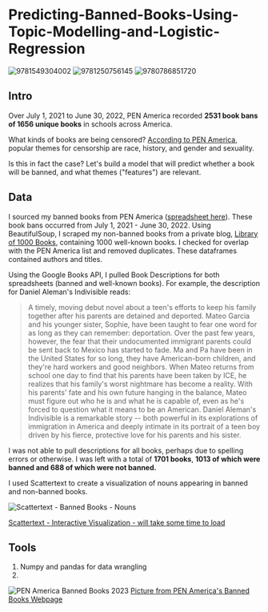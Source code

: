 # Predicting-Banned-Books-Using-Topic-Modelling-and-Logistic-Regression


![9781549304002](https://github.com/liyueling13/Predicting-Banned-Books/assets/81717153/b9fbebab-7cb6-4169-bab1-12b1098a293f) ![9781250756145](https://github.com/liyueling13/Predicting-Banned-Books/assets/81717153/bd47fd6f-3e69-4778-bd2d-6f3f734a6a4e) ![9780786851720](https://github.com/liyueling13/Predicting-Banned-Books/assets/81717153/681b2eb4-03e2-449f-b3e9-58c08b585179)

## Intro
Over July 1, 2021 to June 30, 2022, PEN America recorded **2531 book bans of 1656 unique books** in schools across America. 

What kinds of books are being censored? [According to PEN America](https://pen.org/banned-books-list-fall-2022/), popular themes for censorship are race, history, and gender and sexuality.

Is this in fact the case? Let's build a model that will predict whether a book will be banned, and what themes ("features") are relevant.

## Data
I sourced my banned books from PEN America ([spreadsheet here](https://docs.google.com/spreadsheets/d/1hTs_PB7KuTMBtNMESFEGuK-0abzhNxVv4tgpI5-iKe8/edit#gid=1171606318)). These book bans occurred from July 1, 2021 - June 30, 2022. Using BeautifulSoup, I scraped my non-banned books from a private blog, [Library of 1000 Books](https://libraryof1000books.wordpress.com/the-list-of-1000-books/), containing 1000 well-known books. I checked for overlap with the PEN America list and removed duplicates. These dataframes contained authors and titles.

Using the Google Books API, I pulled Book Descriptions for both spreadsheets (banned and well-known books). For example, the description for Daniel Aleman's Indivisible reads:
> A timely, moving debut novel about a teen's efforts to keep his family together after his parents are detained and deported. Mateo Garcia and his younger sister, Sophie, have been taught to fear one word for as long as they can remember: deportation. Over the past few years, however, the fear that their undocumented immigrant parents could be sent back to Mexico has started to fade. Ma and Pa have been in the United States for so long, they have American-born children, and they're hard workers and good neighbors. When Mateo returns from school one day to find that his parents have been taken by ICE, he realizes that his family's worst nightmare has become a reality. With his parents' fate and his own future hanging in the balance, Mateo must figure out who he is and what he is capable of, even as he's forced to question what it means to be an American. Daniel Aleman's Indivisible is a remarkable story -- both powerful in its explorations of immigration in America and deeply intimate in its portrait of a teen boy driven by his fierce, protective love for his parents and his sister.

I was not able to pull descriptions for all books, perhaps due to spelling errors or otherwise. I was left with a total of **1701 books**, **1013 of which were banned and 688 of which were not banned.**

I used Scattertext to create a visualization of nouns appearing in banned and non-banned books.

![Scattertext - Banned Books - Nouns](https://github.com/liyueling13/Predicting-Banned-Books/assets/81717153/a0cf84fd-3aa1-4d4c-b61a-fa91a4532c32)

[Scattertext - Interactive Visualization - will take some time to load](https://liyueling13.github.io/Banned%20Scattertext%20Explorer.html)

## Tools
1. Numpy and pandas for data wrangling
2. 

![PEN America Banned Books 2023](https://pen.org/wp-content/uploads/2023/04/Option-02%E2%80%94v2.png)
[Picture from PEN America's Banned Books Webpage](https://pen.org/report/banned-in-the-usa-state-laws-supercharge-book-suppression-in-schools/)

